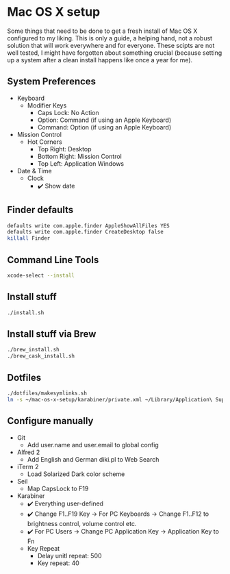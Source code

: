 # Mac OS X setup
Some things that need to be done to get a fresh install of Mac OS X configured to my liking. This is only a guide, a helping hand, not a robust solution that will work everywhere and for everyone. These scipts are not well tested, I might have forgotten about something crucial (because setting up a system after a clean install happens like once a year for me).

## System Preferences
- Keyboard
  - Modifier Keys
    - Caps Lock: No Action
    - Option: Command (if using an Apple Keyboard)
    - Command: Option (if using an Apple Keyboard)
- Mission Control
  - Hot Corners
    - Top Right: Desktop
    - Bottom Right: Mission Control
    - Top Left: Application Windows
- Date & Time
  - Clock
    - :heavy_check_mark: Show date

## Finder defaults

```bash
defaults write com.apple.finder AppleShowAllFiles YES
defaults write com.apple.finder CreateDesktop false
killall Finder
```

## Command Line Tools

```bash
xcode-select --install
```

## Install stuff

```bash
./install.sh
```

## Install stuff via Brew

```bash
./brew_install.sh
./brew_cask_install.sh
```

## Dotfiles

```bash
./dotfiles/makesymlinks.sh
ln -s ~/mac-os-x-setup/karabiner/private.xml ~/Library/Application\ Support/Karabiner/
```

## Configure manually

- Git
  - Add user.name and user.email to global config
- Alfred 2
  - Add English and German diki.pl to Web Search
- iTerm 2
  - Load Solarized Dark color scheme
- Seil
  - Map CapsLock to F19
- Karabiner
  - :heavy_check_mark: Everything user-defined
  - :heavy_check_mark: Change F1..F19 Key -> For PC Keyboards -> Change F1..F12 to brightness control, volume control etc.
  - :heavy_check_mark: For PC Users -> Change PC Application Key -> Application Key to Fn
  - Key Repeat
    - Delay unitl repeat: 500
    - Key repeat: 40
